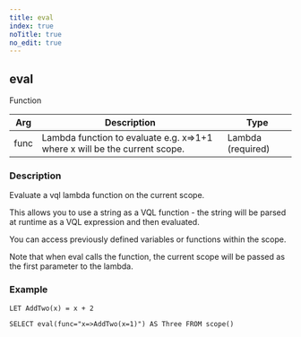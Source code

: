 ```yaml
---
title: eval
index: true
noTitle: true
no_edit: true
---
```




<div class="vql_item"></div>


## eval
<span class='vql_type pull-right page-header'>Function</span>



<div class="vqlargs"></div>

Arg | Description | Type
----|-------------|-----
func|Lambda function to evaluate e.g. x=>1+1 where x will be the current scope.|Lambda (required)

### Description

Evaluate a vql lambda function on the current scope.

This allows you to use a string as a VQL function - the string
will be parsed at runtime as a VQL expression and then evaluated.

You can access previously defined variables or functions within
the scope.

Note that when eval calls the function, the current scope will be
passed as the first parameter to the lambda.

### Example

```vql
LET AddTwo(x) = x + 2

SELECT eval(func="x=>AddTwo(x=1)") AS Three FROM scope()
```


